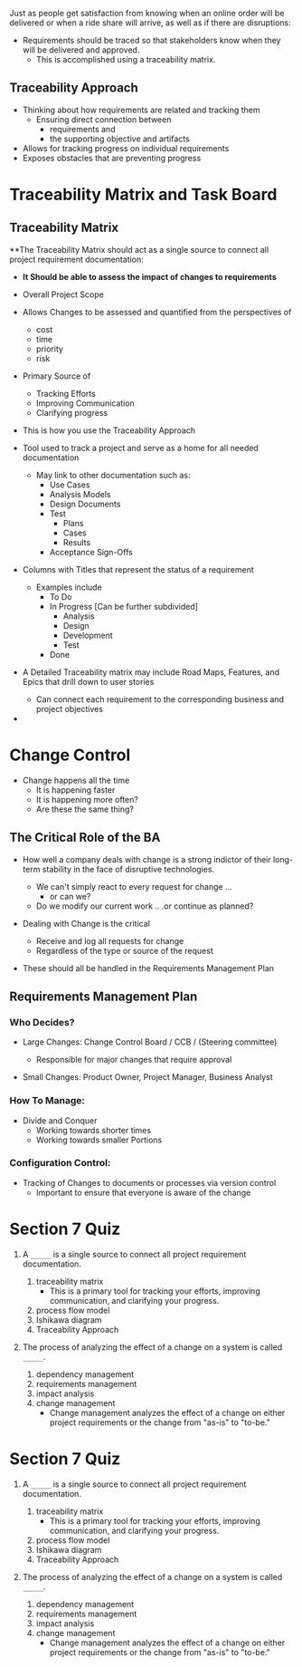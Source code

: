 
Just as people get satisfaction from knowing when an online order will be delivered or when a ride share will arrive, as well as if there are disruptions:

- Requirements should be traced so that stakeholders know when they will be delivered and approved.
	- This is accomplished using a traceability matrix.

## Traceability Approach
- Thinking about how requirements are related and tracking them
	- Ensuring direct connection between 
		- requirements and 
		- the supporting objective and artifacts
- Allows for tracking progress on individual requirements
- Exposes obstacles that are preventing progress

# Traceability Matrix and Task Board
## Traceability Matrix

**The Traceability Matrix should act as a single source to connect all project requirement documentation:
- **It Should be able to assess the impact of changes to requirements**
- Overall Project Scope
- Allows Changes to be assessed and quantified from the perspectives of 
	- cost
	- time
	- priority
	- risk
- Primary Source of 
	- Tracking Efforts
	- Improving Communication
	- Clarifying progress

- This is how you use the Traceability Approach
- Tool used to track a project and serve as a home for all needed documentation
	- May link to other documentation such as:
		- Use Cases
		- Analysis Models
		- Design Documents
		- Test
			- Plans
			- Cases
			- Results
		- Acceptance Sign-Offs
- Columns with Titles that represent the status of a requirement
	- Examples include
		- To Do
		- In Progress [Can be further subdivided]
			- Analysis
			- Design
			- Development
			- Test
		- Done
- A Detailed Traceability matrix may include Road Maps, Features, and Epics that drill down to user stories
	- Can connect each requirement to the corresponding business and project objectives
- 


# Change Control

- Change happens all the time
	- It is happening faster 
	- It is happening more often?
	- Are these the same thing?


## The Critical Role of the BA

- How well a company deals with change is a strong indictor of their long-term stability in the face of disruptive technologies.
	- We can't simply react to every request for change ... 
		- or can we?
	- Do we modify our current work .. .or continue as planned?

- Dealing with Change is the critical
	- Receive and log all requests for change
	- Regardless of the type or source of the request
- These should all be handled in the Requirements Management Plan

## Requirements Management Plan

### Who Decides?

- Large Changes: Change Control Board / CCB / (Steering committee)
	- Responsible for major changes that require approval

- Small Changes: Product Owner, Project Manager, Business Analyst

### How To Manage:

- Divide and Conquer
	- Working towards shorter times
	- Working towards smaller Portions

### Configuration Control:
- Tracking of Changes to documents or processes via version control
	- Important to ensure that everyone is aware of the change


# Section 7 Quiz

1. A `_____` is a single source to connect all project requirement documentation.
	1. traceability matrix
		- This is a primary tool for tracking your efforts, improving communication, and clarifying your progress.
	2. process flow model
	3. Ishikawa diagram
	4. Traceability Approach


2. The process of analyzing the effect of a change on a system is called `_____`.
	1. dependency management
	2. requirements management
	3. impact analysis
	4. change management
		 - Change management analyzes the effect of a change on either project requirements or the change from "as-is" to "to-be."


# Section 7 Quiz

1. A `_____` is a single source to connect all project requirement documentation.
	1. traceability matrix
		- This is a primary tool for tracking your efforts, improving communication, and clarifying your progress.
	2. process flow model
	3. Ishikawa diagram
	4. Traceability Approach


2. The process of analyzing the effect of a change on a system is called `_____`.
	1. dependency management
	2. requirements management
	3. impact analysis
	4. change management
		 - Change management analyzes the effect of a change on either project requirements or the change from "as-is" to "to-be."
